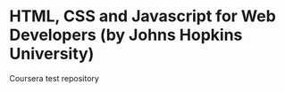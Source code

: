 # HTML, CSS and Javascript for Web Developers (by Johns Hopkins University)
Coursera test repository

